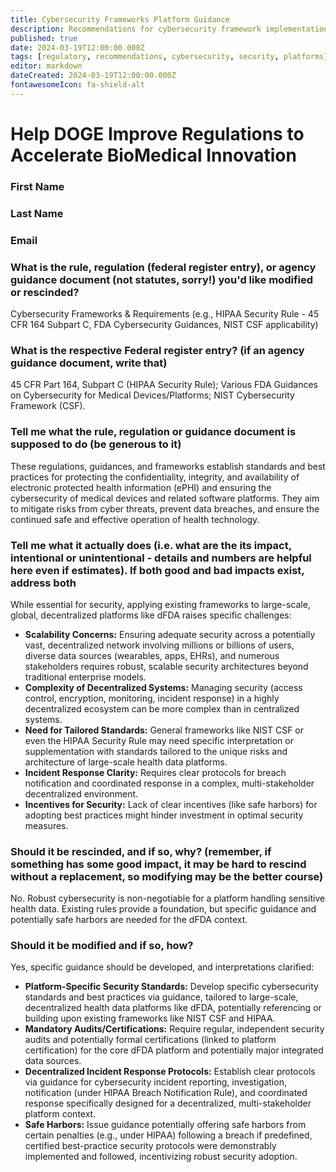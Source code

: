 ```yaml
---
title: Cybersecurity Frameworks Platform Guidance
description: Recommendations for cybersecurity framework implementation in dFDA platform context
published: true
date: 2024-03-19T12:00:00.000Z
tags: [regulatory, recommendations, cybersecurity, security, platforms]
editor: markdown
dateCreated: 2024-03-19T12:00:00.000Z
fontawesomeIcon: fa-shield-alt
---
```


# Help DOGE Improve Regulations to Accelerate BioMedical Innovation

### First Name

### Last Name

### Email

### What is the rule, regulation (federal register entry), or agency guidance document (not statutes, sorry!) you'd like modified or rescinded?

Cybersecurity Frameworks & Requirements (e.g., HIPAA Security Rule - 45 CFR 164 Subpart C, FDA Cybersecurity Guidances, NIST CSF applicability)

### What is the respective Federal register entry? (if an agency guidance document, write that)

45 CFR Part 164, Subpart C (HIPAA Security Rule); Various FDA Guidances on Cybersecurity for Medical Devices/Platforms; NIST Cybersecurity Framework (CSF).

### Tell me what the rule, regulation or guidance document is supposed to do (be generous to it)

These regulations, guidances, and frameworks establish standards and best practices for protecting the confidentiality, integrity, and availability of electronic protected health information (ePHI) and ensuring the cybersecurity of medical devices and related software platforms. They aim to mitigate risks from cyber threats, prevent data breaches, and ensure the continued safe and effective operation of health technology.

### Tell me what it actually does (i.e. what are the its impact, intentional or unintentional - details and numbers are helpful here even if estimates). If both good and bad impacts exist, address both

While essential for security, applying existing frameworks to large-scale, global, decentralized platforms like dFDA raises specific challenges:

* **Scalability Concerns:** Ensuring adequate security across a potentially vast, decentralized network involving millions or billions of users, diverse data sources (wearables, apps, EHRs), and numerous stakeholders requires robust, scalable security architectures beyond traditional enterprise models.
* **Complexity of Decentralized Systems:** Managing security (access control, encryption, monitoring, incident response) in a highly decentralized ecosystem can be more complex than in centralized systems.
* **Need for Tailored Standards:** General frameworks like NIST CSF or even the HIPAA Security Rule may need specific interpretation or supplementation with standards tailored to the unique risks and architecture of large-scale health data platforms.
* **Incident Response Clarity:** Requires clear protocols for breach notification and coordinated response in a complex, multi-stakeholder decentralized environment.
* **Incentives for Security:** Lack of clear incentives (like safe harbors) for adopting best practices might hinder investment in optimal security measures.

### Should it be rescinded, and if so, why? (remember, if something has some good impact, it may be hard to rescind without a replacement, so modifying may be the better course)

No. Robust cybersecurity is non-negotiable for a platform handling sensitive health data. Existing rules provide a foundation, but specific guidance and potentially safe harbors are needed for the dFDA context.

### Should it be modified and if so, how?

Yes, specific guidance should be developed, and interpretations clarified:

* **Platform-Specific Security Standards:** Develop specific cybersecurity standards and best practices via guidance, tailored to large-scale, decentralized health data platforms like dFDA, potentially referencing or building upon existing frameworks like NIST CSF and HIPAA.
* **Mandatory Audits/Certifications:** Require regular, independent security audits and potentially formal certifications (linked to platform certification) for the core dFDA platform and potentially major integrated data sources.
* **Decentralized Incident Response Protocols:** Establish clear protocols via guidance for cybersecurity incident reporting, investigation, notification (under HIPAA Breach Notification Rule), and coordinated response specifically designed for a decentralized, multi-stakeholder platform context.
* **Safe Harbors:** Issue guidance potentially offering safe harbors from certain penalties (e.g., under HIPAA) following a breach if predefined, certified best-practice security protocols were demonstrably implemented and followed, incentivizing robust security adoption.
